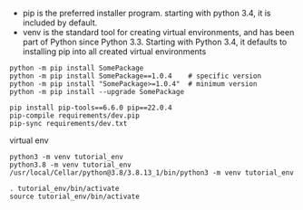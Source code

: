 
* pip is the preferred installer program. starting with python 3.4, it is included by default.
* venv is the standard tool for creating virtual environments, and has been part of Python since Python 3.3. Starting with Python 3.4, it defaults to installing pip into all created virtual environments

```
python -m pip install SomePackage
python -m pip install SomePackage==1.0.4    # specific version
python -m pip install "SomePackage>=1.0.4"  # minimum version
python -m pip install --upgrade SomePackage

pip install pip-tools==6.6.0 pip==22.0.4
pip-compile requirements/dev.pip
pip-sync requirements/dev.txt
```

virtual env
```
python3 -m venv tutorial_env
python3.8 -m venv tutorial_env
/usr/local/Cellar/python@3.8/3.8.13_1/bin/python3 -m venv tutorial_env

. tutorial_env/bin/activate
source tutorial_env/bin/activate
```